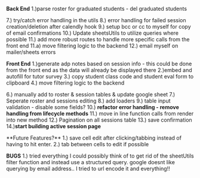 **Back End**
1.)parse roster for graduated students - del graduated students

<!-- 2.)parse sessions - check dates for upcoming sessions to be used for session email reminders -->
<!-- 3.)parse roster - gather email addresses to generate weekly blast emails -->
<!-- 4.) Setup cron job for reminder emails -->
<!-- 5.) Setup cron job for blast emails -->
<!-- 6.) Calendly API integration to automatically update the sessions sheet -->

7.) try/catch error handling in the utils
8.) error handling for failed session creation/deletion after calendly hook
9.) setup bcc or cc to myself for copy of email confirmations
10.) Update sheetsUtils to utilize queries where possible
11.) add more robust routes to handle more specific calls from the front end
11.a) move filtering logic to the backend
12.) email myself on mailer/sheets errors

**Front End**
1.)generate adp notes based on session info - this could be done from the front end as the data will already be displayed there
2.)embed and autofill for tutor survey
3.) copy student class code and student eval form to clipboard
4.) move filtering logic to the backend

<!-- 5.) Make session cell editable & update google sheet -->

6.) manually add to roster & session tables & update google sheet
7.) Seperate roster and sessions editing
8.) add loaders
9.) table input validation - disable some fields?
10.) **refactor error handling - remove handling from lifecycle methods**
11.) move in line function calls from render into new method
12.) Pagination on all sessions table
13.) save confirmation
14.)**start building active session page**

\*\*Future Features?\*\*
1.) save cell edit after clicking/tabbing instead of having to hit enter.
2.) tab between cells to edit if possible

**BUGS**
1.) tried everything I could possibly think of to get rid of the sheetUtils filter function and instead use a structured query. google doesnt like querying by email address.. I tried to url encode it and everything!!
